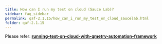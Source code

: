 ```yaml
---
title: How can I run my test on cloud (Sauce Lab)?
sidebar: faq_sidebar
permalink: qaf-2.1.15/how_can_i_run_my_test_on_cloud_saucelab.html
folder: qaf-2.1.15
---
```


Please refer: **[running-test-on-cloud-with-qmetry-automation-framework](http://blog.infostretch.com/running-test-on-cloud-with-infostretch-test-automation-framework)**

